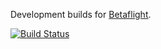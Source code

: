 Development builds for [Betaflight](https://github.com/betaflight/betaflight).

[![Build Status](https://si618.visualstudio.com/betaflight-ci/_apis/build/status/si618.betaflight?branchName=azure-pipelines)](https://si618.visualstudio.com/betaflight-ci/_build/latest?definitionId=8&branchName=azure-pipelines)
